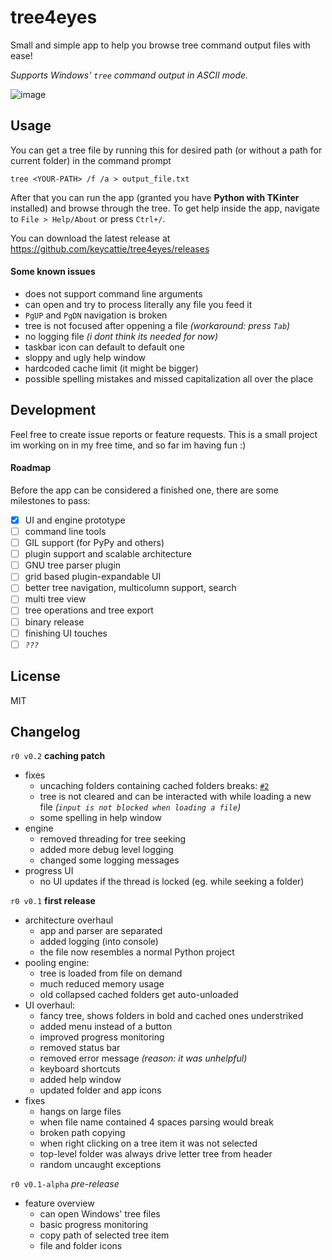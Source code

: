 # tree4eyes

Small and simple app to help you browse tree command output files with ease!

*Supports Windows' `tree` command output in ASCII mode.* 

![image](https://user-images.githubusercontent.com/77988565/134831293-d8a7cff1-f6cd-413f-9692-005fe3f2735d.png)

## Usage

You can get a tree file by running this for desired path (or without a path for current folder) in the command prompt

    tree <YOUR-PATH> /f /a > output_file.txt

After that you can run the app (granted you have **Python with TKinter** installed) and browse through the tree.
To get help inside the app, navigate to `File > Help/About` or press `Ctrl+/`.

You can download the latest release at https://github.com/keycattie/tree4eyes/releases

#### Some known issues

- does not support command line arguments 
- can open and try to process literally any file you feed it
- `PgUP` and `PgDN` navigation is broken
- tree is not focused after oppening a file *(workaround: press `Tab`)*
- no logging file *(i dont think its needed for now)* 
- taskbar icon can default to default one
- sloppy and ugly help window
- hardcoded cache limit (it might be bigger)
- possible spelling mistakes and missed capitalization all over the place

## Development

Feel free to create issue reports or feature requests. This is a small project im working on in my free time, and so far im having fun :)

#### Roadmap

Before the app can be considered a finished one, there are some milestones to pass:
- [x] UI and engine prototype
- [ ] command line tools
- [ ] GIL support (for PyPy and others)
- [ ] plugin support and scalable architecture
- [ ] GNU tree parser plugin
- [ ] grid based plugin-expandable UI
- [ ] better tree navigation, multicolumn support, search
- [ ] multi tree view
- [ ] tree operations and tree export
- [ ] binary release
- [ ] finishing UI touches
- [ ] *`???`*

## License

MIT

## Changelog

`r0 v0.2` **caching patch**
- fixes
    - uncaching folders containing cached folders breaks: [`#2`](/../../issues/2)
    - tree is not cleared and can be interacted with while loading a new file *(`input is not blocked when loading a file`)*
    - some spelling in help window
- engine
    - removed threading for tree seeking
    - added more debug level logging
    - changed some logging messages
- progress UI
    - no UI updates if the thread is locked (eg. while seeking a folder)

`r0 v0.1` **first release**
- architecture overhaul
    - app and parser are separated
    - added logging (into console)
    - the file now resembles a normal Python project
- pooling engine:
    - tree is loaded from file on demand
    - much reduced memory usage
    - old collapsed cached folders get auto-unloaded  
- UI overhaul:
    - fancy tree, shows folders in bold and cached ones understriked
    - added menu instead of a button
    - improved progress monitoring
    - removed status bar
    - removed error message *(reason: it was unhelpful)*
    - keyboard shortcuts
    - added help window
    - updated folder and app icons
- fixes
    - hangs on large files
    - when file name contained 4 spaces parsing would break
    - broken path copying
    - when right clicking on a tree item it was not selected
    - top-level folder was always drive letter tree from header
    - random uncaught exceptions

`r0 v0.1-alpha` *pre-release*
- feature overview
    - can open Windows' tree files
    - basic progress monitoring
    - copy path of selected tree item
    - file and folder icons

